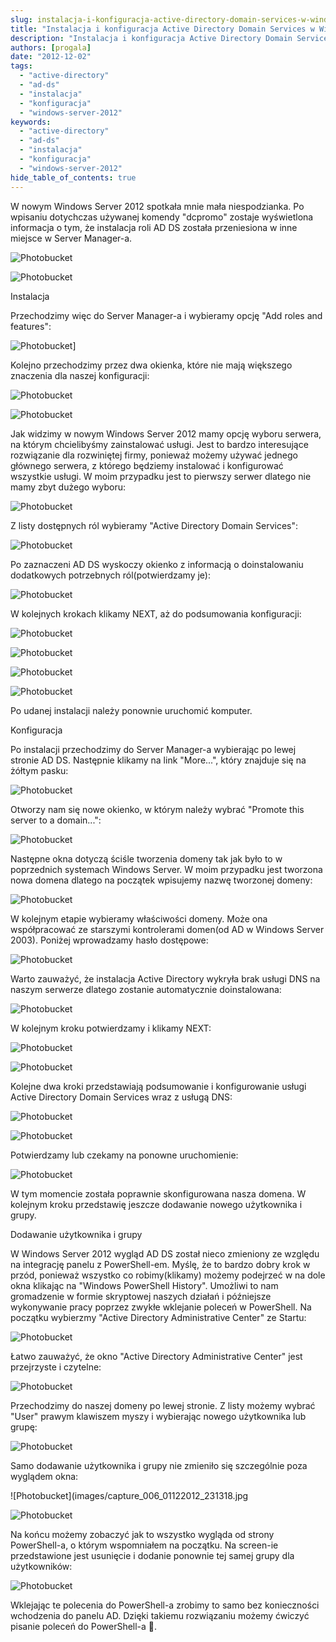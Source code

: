 ```yaml
---
slug: instalacja-i-konfiguracja-active-directory-domain-services-w-windows-server-2012
title: "Instalacja i konfiguracja Active Directory Domain Services w Windows Server 2012"
description: "Instalacja i konfiguracja Active Directory Domain Services w Windows Server 2012. Sprawdź jak to dobrze to skonfigurować."
authors: [progala]
date: "2012-12-02"
tags: 
  - "active-directory"
  - "ad-ds"
  - "instalacja"
  - "konfiguracja"
  - "windows-server-2012"
keywords:
  - "active-directory"
  - "ad-ds"
  - "instalacja"
  - "konfiguracja"
  - "windows-server-2012"
hide_table_of_contents: true
---
```


W nowym Windows Server 2012 spotkała mnie mała niespodzianka. Po wpisaniu dotychczas używanej komendy "dcpromo" zostaje wyświetlona informacja o tym, że instalacja roli AD DS została przeniesiona w inne miejsce w Server Manager-a.

![Photobucket](images/capture_025_01122012_222924.jpg)

![Photobucket](images/capture_026_01122012_222929.jpg)

<!--truncate-->

Instalacja

Przechodzimy więc do Server Manager-a i wybieramy opcję "Add roles and features":

![Photobucket](images/capture_027_01122012_222945.jpg)]

Kolejno przechodzimy przez dwa okienka, które nie mają większego znaczenia dla naszej konfiguracji:

![Photobucket](images/capture_028_01122012_222952.jpg)

![Photobucket](images/capture_029_01122012_222955.jpg)

Jak widzimy w nowym Windows Server 2012 mamy opcję wyboru serwera, na którym chcielibyśmy zainstalować usługi. Jest to bardzo interesujące rozwiązanie dla rozwiniętej firmy, ponieważ możemy używać jednego głównego serwera, z którego będziemy instalować i konfigurować wszystkie usługi. W moim przypadku jest to pierwszy serwer dlatego nie mamy zbyt dużego wyboru:

![Photobucket](images/capture_030_01122012_222958.jpg)

Z listy dostępnych ról wybieramy "Active Directory Domain Services":

![Photobucket](images/capture_032_01122012_223011.jpg)

Po zaznaczeni AD DS wyskoczy okienko z informacją o doinstalowaniu dodatkowych potrzebnych ról(potwierdzamy je):

![Photobucket](images/capture_031_01122012_223004.jpg)

W kolejnych krokach klikamy NEXT, aż do podsumowania konfiguracji:

![Photobucket](images/capture_033_01122012_223015.jpg)

![Photobucket](images/capture_034_01122012_223020.jpg)

![Photobucket](images/capture_035_01122012_223022.jpg)

![Photobucket](images/capture_037_01122012_223117.jpg)

Po udanej instalacji należy ponownie uruchomić komputer.

Konfiguracja

Po instalacji przechodzimy do Server Manager-a wybierając po lewej stronie AD DS. Następnie klikamy na link "More...", który znajduje się na żółtym pasku:

![Photobucket](images/capture_038_01122012_223214.jpg)

Otworzy nam się nowe okienko, w którym należy wybrać "Promote this server to a domain...":

![Photobucket](images/capture_039_01122012_223221.jpg)

Następne okna dotyczą ściśle tworzenia domeny tak jak było to w poprzednich systemach Windows Server. W moim przypadku jest tworzona nowa domena dlatego na początek wpisujemy nazwę tworzonej domeny:

![Photobucket](images/capture_040_01122012_223238.jpg)

W kolejnym etapie wybieramy właściwości domeny. Może ona współpracować ze starszymi kontrolerami domen(od AD w Windows Server 2003). Poniżej wprowadzamy hasło dostępowe:

![Photobucket](images/capture_041_01122012_223428.jpg)

Warto zauważyć, że instalacja Active Directory wykryła brak usługi DNS na naszym serwerze dlatego zostanie automatycznie doinstalowana:

![Photobucket](images/capture_042_01122012_223441.jpg)

W kolejnym kroku potwierdzamy i klikamy NEXT:

![Photobucket](images/capture_043_01122012_223510.jpg)

![Photobucket](images/capture_044_01122012_223519.jpg)

Kolejne dwa kroki przedstawiają podsumowanie i konfigurowanie usługi Active Directory Domain Services wraz z usługą DNS:

![Photobucket](images/capture_045_01122012_223526.jpg)

![Photobucket](images/capture_046_01122012_223618.jpg)

Potwierdzamy lub czekamy na ponowne uruchomienie:

![Photobucket](images/capture_049_01122012_224151.jpg)

W tym momencie została poprawnie skonfigurowana nasza domena. W kolejnym kroku przedstawię jeszcze dodawanie nowego użytkownika i grupy.

Dodawanie użytkownika i grupy

W Windows Server 2012 wygląd AD DS został nieco zmieniony ze względu na integrację panelu z PowerShell-em. Myślę, że to bardzo dobry krok w przód, ponieważ wszystko co robimy(klikamy) możemy podejrzeć w na dole okna klikając na "Windows PowerShell History". Umożliwi to nam gromadzenie w formie skryptowej naszych działań i późniejsze wykonywanie pracy poprzez zwykłe wklejanie poleceń w PowerShell. Na początku wybierzmy "Active Directory Administrative Center" ze Startu:

![Photobucket](images/capture_001_01122012_231131.jpg)

Łatwo zauważyć, że okno "Active Directory Administrative Center" jest przejrzyste i czytelne:

![Photobucket](images/capture_002_01122012_231147.jpg)

Przechodzimy do naszej domeny po lewej stronie. Z listy możemy wybrać "User" prawym klawiszem myszy i wybierając nowego użytkownika lub grupę:

![Photobucket](images/capture_007_01122012_231336.jpg)

Samo dodawanie użytkownika i grupy nie zmieniło się szczególnie poza wyglądem okna:

![Photobucket](images/capture_006_01122012_231318.jpg

![Photobucket](images/capture_008_01122012_231351.jpg)

Na końcu możemy zobaczyć jak to wszystko wygląda od strony PowerShell-a, o którym wspomniałem na początku. Na screen-ie przedstawione jest usunięcie i dodanie ponownie tej samej grupy dla użytkowników:

![Photobucket](images/capture_001_02122012_133020.jpg)

Wklejając te polecenia do PowerShell-a zrobimy to samo bez konieczności wchodzenia do panelu AD. Dzięki takiemu rozwiązaniu możemy ćwiczyć pisanie poleceń do PowerShell-a 🙂.